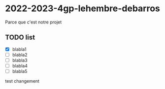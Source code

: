 # 2022-2023-4gp-lehembre-debarros

Parce que c'est notre projet

## TODO list

- [x] blabla1
- [ ] blabla2
- [ ] blabla3
- [ ] blabla4
- [ ] blabla5

test
changement
